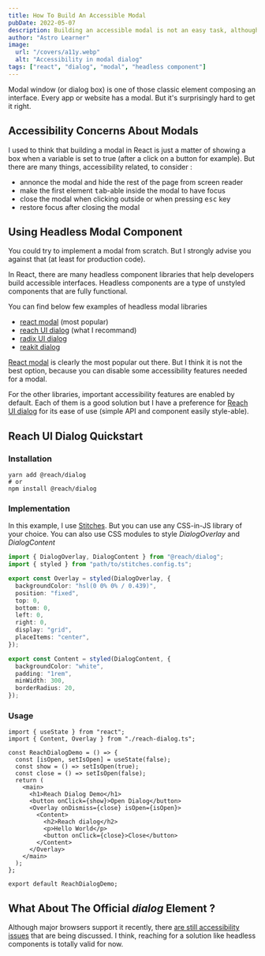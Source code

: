 ```yaml
---
title: How To Build An Accessible Modal
pubDate: 2022-05-07
description: Building an accessible modal is not an easy task, although it's a very common element. Let's see how to build one easily.
author: "Astro Learner"
image:
  url: "/covers/a11y.webp"
  alt: "Accessibility in modal dialog"
tags: ["react", "dialog", "modal", "headless component"]
---
```


Modal window (or dialog box) is one of those classic element composing an interface. Every app or website has a modal. But it's surprisingly hard to get it right.

## Accessibility Concerns About Modals

I used to think that building a modal in React is just a matter of showing a box when a variable is set to true (after a click on a button for example). But there are many things, accessibility related, to consider :

- annonce the modal and hide the rest of the page from screen reader
- make the first element <kbd>tab</kbd>-able inside the modal to have focus
- close the modal when clicking outside or when pressing <kbd>esc</kbd> key
- restore focus after closing the modal

## Using Headless Modal Component

You could try to implement a modal from scratch. But I strongly advise you against that (at least for production code).

In React, there are many headless component libraries that help developers build accessible interfaces. Headless components are a type of unstyled components that are fully functional.

You can find below few examples of headless modal libraries

- [react modal](https://reactcommunity.org/react-modal/) (most popular)
- [reach UI dialog](https://reach.tech/dialog/) (what I recommand)
- [radix UI dialog](https://www.radix-ui.com/docs/primitives/components/dialog)
- [reakit dialog](https://reakit.io/docs/dialog/)

[React modal](https://reactcommunity.org/react-modal/) is clearly the most popular out there. But I think it is not the best option, because you can disable some accessibility features needed for a modal.

For the other libraries, important accessibility features are enabled by default. Each of them is a good solution but I have a preference for [Reach UI dialog](https://reach.tech/dialog/) for its ease of use (simple API and component easily style-able).

## Reach UI Dialog Quickstart

### Installation

```shell
yarn add @reach/dialog
# or
npm install @reach/dialog
```

### Implementation

In this example, I use [Stitches](https://stitches.dev/). But you can use any CSS-in-JS library of your choice. You can also use CSS modules to style _DialogOverlay_ and _DialogContent_

```ts title="reach-dialog.ts"
import { DialogOverlay, DialogContent } from "@reach/dialog";
import { styled } from "path/to/stitches.config.ts";

export const Overlay = styled(DialogOverlay, {
  backgroundColor: "hsl(0 0% 0% / 0.439)",
  position: "fixed",
  top: 0,
  bottom: 0,
  left: 0,
  right: 0,
  display: "grid",
  placeItems: "center",
});

export const Content = styled(DialogContent, {
  backgroundColor: "white",
  padding: "1rem",
  minWidth: 300,
  borderRadius: 20,
});
```

### Usage

```tsx title="reach-dialog-demo.tsx"
import { useState } from "react";
import { Content, Overlay } from "./reach-dialog.ts";

const ReachDialogDemo = () => {
  const [isOpen, setIsOpen] = useState(false);
  const show = () => setIsOpen(true);
  const close = () => setIsOpen(false);
  return (
    <main>
      <h1>Reach Dialog Demo</h1>
      <button onClick={show}>Open Dialog</button>
      <Overlay onDismiss={close} isOpen={isOpen}>
        <Content>
          <h2>Reach dialog</h2>
          <p>Hello World</p>
          <button onClick={close}>Close</button>
        </Content>
      </Overlay>
    </main>
  );
};

export default ReachDialogDemo;
```

## What About The Official _dialog_ Element ?

Although major browsers support it recently, there [are still accessibility issues](https://www.scottohara.me/blog/2019/03/05/open-dialog.html) that are being discussed. I think, reaching for a solution like headless components is totally valid for now.
